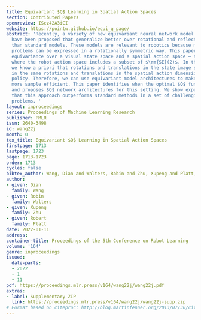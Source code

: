 ```yaml
---
title: Equivariant $Q$ Learning in Spatial Action Spaces
section: Contributed Papers
openreview: IScz42A3iCI
website: https://pointw.github.io/equi_q_page/
abstract: 'Recently, a variety of new equivariant neural network model architectures
  have been proposed that generalize better over rotational and reflectional symmetries
  than standard models. These models are relevant to robotics because many robotics
  problems can be expressed in a rotationally symmetric way. This paper focuses on
  equivariance over a visual state space and a spatial action space – the setting
  where the robot action space includes a subset of $\rm{SE}(2)$. In this situation,
  we know a priori that rotations and translations in the state image should result
  in the same rotations and translations in the spatial action dimensions of the optimal
  policy. Therefore, we can use equivariant model architectures to make $Q$ learning
  more sample efficient. This paper identifies when the optimal $Q$ function is equivariant
  and proposes $Q$ network architectures for this setting. We show experimentally
  that this approach outperforms standard methods in a set of challenging manipulation
  problems. '
layout: inproceedings
series: Proceedings of Machine Learning Research
publisher: PMLR
issn: 2640-3498
id: wang22j
month: 0
tex_title: Equivariant $Q$ Learning in Spatial Action Spaces
firstpage: 1713
lastpage: 1723
page: 1713-1723
order: 1713
cycles: false
bibtex_author: Wang, Dian and Walters, Robin and Zhu, Xupeng and Platt, Robert
author:
- given: Dian
  family: Wang
- given: Robin
  family: Walters
- given: Xupeng
  family: Zhu
- given: Robert
  family: Platt
date: 2022-01-11
address:
container-title: Proceedings of the 5th Conference on Robot Learning
volume: '164'
genre: inproceedings
issued:
  date-parts:
  - 2022
  - 1
  - 11
pdf: https://proceedings.mlr.press/v164/wang22j/wang22j.pdf
extras:
- label: Supplementary ZIP
  link: https://proceedings.mlr.press/v164/wang22j/wang22j-supp.zip
# Format based on citeproc: http://blog.martinfenner.org/2013/07/30/citeproc-yaml-for-bibliographies/
---
```

